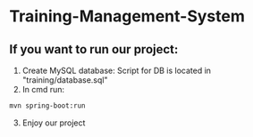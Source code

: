 # Training-Management-System
If you want to run our project:
---------------------
1) Create MySQL database:
 Script for DB is located in "training/database.sql"
2) In cmd run:
```sh
mvn spring-boot:run
```
3) Enjoy our project
